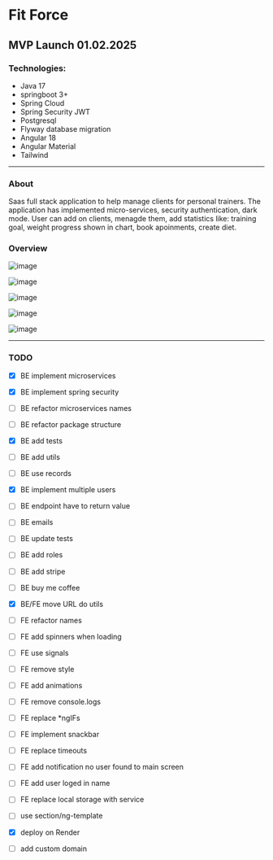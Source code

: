 # Fit Force 

## MVP Launch 01.02.2025

### Technologies:
- Java 17
- springboot 3+
- Spring Cloud
- Spring Security JWT
- Postgresql
- Flyway database migration
- Angular 18
- Angular Material
- Tailwind
---
### About

Saas full stack application to help manage clients for personal trainers. The application has implemented micro-services, security authentication, dark mode. User can add on clients, menagde them, add statistics like: training goal, weight progress shown in chart, book apoinments, create diet.

### Overview

![image](https://github.com/user-attachments/assets/d2922028-158f-4cbd-a8f5-60337ff69ed1)

![image](https://github.com/user-attachments/assets/3210f245-c7b9-40e0-beeb-f7cd87299b96)

![image](https://github.com/user-attachments/assets/2125e208-1795-4264-87e1-393223043627)

![image](https://github.com/user-attachments/assets/8757d2c3-abcb-4bf5-a170-f5815f03152e)

![image](https://github.com/user-attachments/assets/7f30ce3f-a1d1-42cd-bd86-3f9fd6f98f2a)


---
### TODO 
- [x] BE implement microservices
- [x] BE implement spring security
- [ ] BE refactor microservices names
- [ ] BE refactor package structure
- [x] BE add tests
- [ ] BE add utils
- [ ] BE use records
- [x] BE implement multiple users
- [ ] BE endpoint have to return value
- [ ] BE emails
- [ ] BE update tests
- [ ] BE add roles
- [ ] BE add stripe
- [ ] BE buy me coffee
- [x] BE/FE move URL do utils
- [ ] FE refactor names
- [ ] FE add spinners when loading
- [ ] FE use signals
- [ ] FE remove style
- [ ] FE add animations
- [ ] FE remove console.logs
- [ ] FE replace *ngIFs
- [ ] FE implement snackbar
- [ ] FE replace timeouts
- [ ] FE add notification no user found to main screen
- [ ] FE add user loged in name
- [ ] FE replace local storage with service
- [ ] use section/ng-template
- [x] deploy on Render
- [ ] add custom domain


